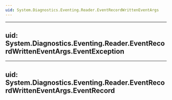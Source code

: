 ```yaml
---
uid: System.Diagnostics.Eventing.Reader.EventRecordWrittenEventArgs
---
```


---
uid: System.Diagnostics.Eventing.Reader.EventRecordWrittenEventArgs.EventException
---

---
uid: System.Diagnostics.Eventing.Reader.EventRecordWrittenEventArgs.EventRecord
---
